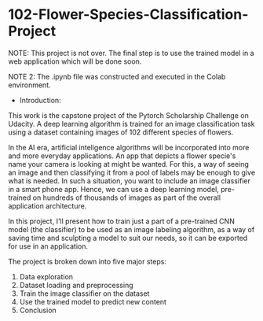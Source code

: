 # 102-Flower-Species-Classification-Project

NOTE: This project is not over. The final step is to use the trained model in a web application which will be done soon.

NOTE 2: The .ipynb file was constructed and executed in the Colab environment.

* Introduction:

This work is the capstone project of the Pytorch Scholarship Challenge on Udacity. A deep learning algorithm is trained for an image classification task using a dataset containing images of 102 different species of flowers.

In the AI era, artificial inteligence algorithms will be incorporated into more and more everyday applications. An app that depicts a flower specie's name your camera is looking at might be wanted. For this, a way of seeing an image and then classifying it from a pool of labels may be enough to give what is needed. In such a situation, you want to include an image classifier in a smart phone app. Hence, we can use a deep learning model, pre-trained on hundreds of thousands of images as part of the overall application architecture.

In this project, I'll present how to train just a part of a pre-trained CNN model (the classifier) to be used as an image labeling algorithm, as a way of saving time and sculpting a model to suit our needs, so it can be exported for use in an application.

The project is broken down into five major steps:
1) Data exploration
2) Dataset loading and preprocessing
3) Train the image classifier on the dataset
4) Use the trained model to predict new content
5) Conclusion
